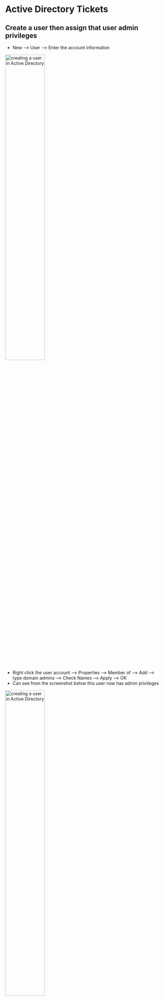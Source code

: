 <h1>Active Directory Tickets</h1>

Create a user then assign that user admin privileges
--- 
- New --> User --> Enter the account information 

<img src="https://i.imgur.com/kqRxoQe.png" height="50%" width="50%" alt="creating a user in Active Directory"/>

- Right click the user account --> Properties --> Member of --> Add --> type domain admins --> Check Names --> Apply --> OK
- Can see from the screenshot below this user now has admin privileges

<img src="https://i.imgur.com/SuazUl0.png" height="50%" width="50%" alt="creating a user in Active Directory"/>


How to check if a computer is being managed by Active Directory
--- 
- Right click Start --> System --> Rename is PC (advanced)
- Can see from the screenshot below that this PC is not being managed by Active Directory because it is in a workgroup

  <img src="https://i.imgur.com/BjD49pT.png" height="50%" width="50%" alt="creating a user in Active Directory"/>

How to find information on the local account of a computer
-- 
- Right click Start --> Computer Management --> Local Users and Groups --> Users 

<img src="https://i.imgur.com/lwSSLT3.png" height="50%" width="50%" alt="creating a user in Active Directory"/>

How to see which computer has been joined to the domain
--
- In the Domain Controller --> Domain name --> Computers

**Join a computer to the domain**
 - From the Azure Portal, set the computer's DNS settings to the DC’s Private IP address

<img src="https://i.imgur.com/uevDE61.png" height="50%" width="50%" alt="DNS settings in Azure"/>

- From the Azure Portal, restart the computer
- Login to the computer using the local admin credentials
- Right click Start --> System --> Rename this PC (advanced) --> Change --> Domain --> Enter your Domain name --> Enter the the Domain name\admin account & password

<img src="https://i.imgur.com/Ykohjyb.png" height="50%" width="50%" alt="DNS settings in Azure"/>

- Restart your computer
- Go to Active Directory Users and Computers and see if the computer has been added to the Computers folder

**When attemping to login using the account created in AD, the error message (screenshot below) appears**

<img src="https://i.imgur.com/6jJpbIC.png" height="50%" width="50%" alt="DNS settings in Azure"/>

- Server Manager --> Tools --> Group policy management -->

New Start from here 
---
<img src="https://i.imgur.com/SFbJrc3.png" height="50%" width="50%" alt="Adding a new staff member ticket"/>

- Right click New --> User --> Enter the user information
- Once user has been created --> Right click the account --> Properties --> Organisation --> Enter the Job Title --> General --> Enter the office number
- This user will now be able to login to any machine that is connected to the domain

<img src="https://i.imgur.com/OTJc1ww.png" height="50%" width="50%" alt="Ticket for creating a group and adding a user to that group"/>

- Right click --> New --> Group --> Enter the group name --> Enter the group type and scope
- Right click Stacey's name --> Properties --> Member of --> Add --> Type Marketing --> Check Names --> Apply --> OK

***Flashcard group type security & distribution, group scope - domain local, global, universe***
***Flashcard difference between organisational unit and containers***

<img src="https://i.imgur.com/AYHHp86.png" height="50%" width="50%" alt="Ticket for creating an organisational unit"/>

- Right click the domain name --> New --> Organisational Unit --> Enter the name
- Right click the Marketing group --> Move --> MarketingOU

**How to search for a user in AD**
- ADUC --> In the top bar select 'Find objects in active directory domain services' --> Enter the name of the user --> Find Now

**Do you know how to reset a password in AD**
- Find the user in AD --> Right click --> Reset password

**See password and lockout policy**
- AD --> Tools --> Group policy management --> Forest --> Domains --> Right click Default Domain policy --> Edit --> Policies --> Windows Settings --> Security settings --> Account policies

**Ticket: My account is locked can you help?**
- ***Just unlock the account***
- AD --> Right click the account --> Properties --> Account --> Unlock account

<img src="https://i.imgur.com/SuazUl0.png" height="50%" width="50%" alt="Ticket to disable an account"/>
- AD --> Right click the account --> Disable account
<br> <br>

**People may use scripts when they login**
 - Right click account --> Properties --> Profile
 - **Logon script** - script that is executed automatically when a user logs into their computer. Such as, run 
 a program, set up printers, and connect to shared folders.

**Home folder**
 - location on a network server where a user can store and access their personal files and data.
 - Right click account --> Properties --> Profile

**Changing someone's lastname can cause issues**
 - Their user account, email address, and other associated information may need to be updated to reflect the new last name.

**Get access to more features in the Properties tab**
- View --> Advanced Features

**Download ADManager Plus**
 - Create and login with admin account
 - If having problem connecting to the internet
   - Change adapter options --> Ethernet --> IPv4 --> Properties --> preferred dns: 8.8.8.8
 - Download google chrome
 - Search and downloadad manageengine admanager plus
 - Once downloaded run the program as an admin 






